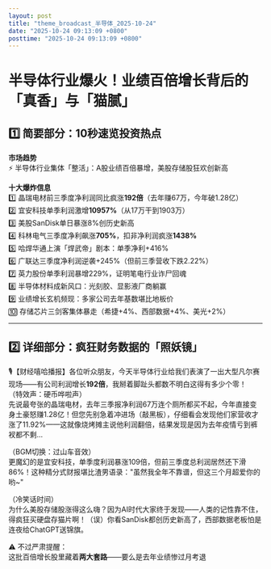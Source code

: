 ```yaml
---
layout: post
title: "theme_broadcast_半导体_2025-10-24"
date: "2025-10-24 09:13:09 +0800"
posttime: "2025-10-24 09:13:09 +0800"
---
```


# 半导体行业爆火！业绩百倍增长背后的「真香」与「猫腻」

## 1️⃣ 简要部分：10秒速览投资热点
**市场趋势**  
⚡️ 半导体行业集体「整活」：A股业绩百倍暴增，美股存储股狂欢创新高

**十大爆炸信息**  
1️⃣ 晶瑞电材前三季度净利润同比疯涨**192倍**（去年赚67万，今年破1.28亿）  
2️⃣ 宜安科技单季利润激增**10957%**（从17万干到1903万）  
3️⃣ 美股SanDisk单日暴涨8%创历史新高  
4️⃣ 科林电气三季度净利飙涨**705%**，扣非净利润疯涨**1438%**  
5️⃣ 哈焊华通上演「焊武帝」剧本：单季净利+416%  
6️⃣ 广联达三季度净利润逆袭+245%（但前三季营收下跌2.22%）  
7️⃣ 英力股份单季利润暴增229%，证明笔电行业诈尸回魂  
8️⃣ 半导体材料成新风口：光刻胶、显影液厂商躺赢  
9️⃣ 业绩增长玄机频现：多家公司去年基数堪比地板价  
🔟 存储芯片三剑客集体暴走（希捷+4%、西部数据+4%、美光+2%）  

---

## 2️⃣ 详细部分：疯狂财务数据的「照妖镜」
🎙️【财经嘻哈播报】各位听众朋友，今天半导体行业给我们表演了一出大型凡尔赛现场——有公司利润增长**192倍**，我掰着脚趾头都数不明白这得有多少个零！  
（特效声：硬币哗啦声）  
先说最夸张的晶瑞电材，去年三季报净利润67万连个厕所都买不起，今年直接变身土豪怒赚1.28亿！但您先别急着冲进场（敲黑板），仔细看会发现他们家营收才涨了11.92%——这就像烧烤摊主说他利润翻倍，结果发现是因为去年疫情亏到裤衩都不剩...  

（BGM切换：过山车音效）  
更魔幻的是宜安科技，单季度利润暴涨109倍，但前三季度总利润居然还下滑86%！这种精分式财报堪比渣男语录："虽然我全年不靠谱，但这三个月超爱你的哟~"  

（冷笑话时间）  
为什么美股存储股涨得这么嗨？因为AI时代大家终于发现——人类的记性靠不住，得疯狂买硬盘存猫片啊！（误）你看SanDisk都创历史新高了，西部数据老板怕是连夜给ChatGPT送锦旗。

⚠️ 不过严肃提醒：  
这批百倍增长股里藏着**两大套路**——要么是去年业绩惨过月考退